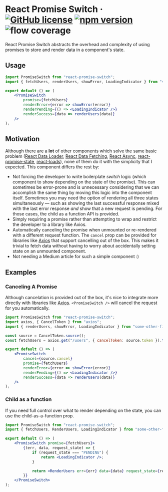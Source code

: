 # React Promise Switch &middot; [![GitHub license](https://img.shields.io/badge/license-MIT-blue.svg)](https://github.com/erictooth/token2css/blob/master/LICENSE) [![npm version](https://img.shields.io/npm/v/react-promise-switch.svg)](https://www.npmjs.com/package/react-promise-switch) ![flow coverage](https://github.com/erictooth/react-promise-switch/blob/master/flow-coverage/flow-coverage-badge.svg)

React Promise Switch abstracts the overhead and complexity of using promises to store and render data in a component's state.

## Usage

```jsx
import PromiseSwitch from "react-promise-switch";
import { fetchUsers, renderUsers, showError, LoadingIndicator } from "some-other-file";

export default () => (
    <PromiseSwitch
        promise={fetchUsers}
        renderError={error => showError(error)}
        renderPending={() => <LoadingIndicator />}
        renderSuccess={data => renderUsers(data)}
    />
);
```

## Motivation

Although there are a **lot** of other components which solve the same basic problem ([React Data Loader](https://github.com/lucasconstantino/react-data-loader), [React Data Fetching](https://github.com/CharlesMangwa/react-data-fetching), [React Async](https://github.com/ghengeveld/react-async), [react-promise-state](https://github.com/MichalSzorad/react-promise-state), [react-loads](https://github.com/jxom/react-loads)), none of them do it with the simplicity that I expected. This component differs the rest by:

-   Not forcing the developer to write boilerplate _switch_ logic (which component to show depending on the state of the promise). This can sometimes be error-prone and is unnecessary considering that we can accomplish the same thing by moving this logic into the component itself. Sometimes you may need the option of rendering all three states simultaneously — such as showing the last successful response mixed with the last error response _and_ show that a new request is pending. For those cases, the child as a function API is provided.
-   Simply requiring a promise rather than attempting to wrap and restrict the developer to a library like Axios.
-   Automatically canceling the promise when unmounted or re-rendered with a different request function. The `cancel` prop can be provided for libraries like [Axios](https://github.com/axios/axios/blob/master/README.md#cancellation) that support cancelling out of the box. This makes it trivial to fetch data without having to worry about accidentally setting state on an unmounted component.
-   Not needing a Medium article for such a simple component :)

## Examples

### Canceling A Promise

Although cancelation is provided out of the box, it's nice to integrate more directly with libraries like [Axios](https://github.com/axios/axios/blob/master/README.md#cancellation). `<PromiseSwitch />` will cancel the request for you automatically.

```jsx
import PromiseSwitch from "react-promise-switch";
import axios, { CancelToken } from "axios";
import { renderUsers, showError, LoadingIndicator } from "some-other-file";

const source = CancelToken.source();
const fetchUsers = axios.get("/users", { cancelToken: source.token }).then(res => res.data);

export default () => (
    <PromiseSwitch
        cancel={source.cancel}
        promise={fetchUsers}
        renderError={error => showError(error)}
        renderPending={() => <LoadingIndicator />}
        renderSuccess={data => renderUsers(data)}
    />
);
```

### Child as a function

If you need full control over what to render depending on the state, you can use the child-as-a-function prop.

```jsx
import PromiseSwitch from "react-promise-switch";
import { fetchUsers, RenderUsers, LoadingIndicator } from "some-other-file";

export default () => (
    <PromiseSwitch promise={fetchUsers}>
        {(err, data, request_state) => {
            if (request_state === "PENDING") {
                return <LoadingIndicator />;
            }

            return <RenderUsers err={err} data={data} request_state={request_state} />;
        }}
    </PromiseSwitch>
);
```

